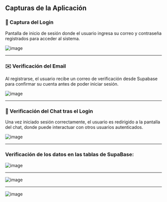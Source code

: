 ## Capturas de la Aplicación

### 📲 Captura del Login
Pantalla de inicio de sesión donde el usuario ingresa su correo y contraseña registrados para acceder al sistema.

![image](https://github.com/user-attachments/assets/6a5e3635-e541-4b0d-8205-19f87c5d5863)


---

### ✉️ Verificación del Email
Al registrarse, el usuario recibe un correo de verificación desde Supabase para confirmar su cuenta antes de poder iniciar sesión.

![image](https://github.com/user-attachments/assets/ba717037-ee9e-472a-bf0e-98eea99cab9d)


---

### 💬 Verificación del Chat tras el Login
Una vez iniciado sesión correctamente, el usuario es redirigido a la pantalla del chat, donde puede interactuar con otros usuarios autenticados.


![image](https://github.com/user-attachments/assets/28d30ca4-3453-4301-b0d8-b15dbb60caa0)

---

### Verificación de los datos en las tablas de SupaBase: 
![image](https://github.com/user-attachments/assets/801c4c82-0e99-44b3-aba3-b444372c58df)

--- 
![image](https://github.com/user-attachments/assets/4da00dc6-65d4-456e-86c4-3cc9256c9397)

---
![image](https://github.com/user-attachments/assets/3eeaa269-0e60-4c3b-8ab7-70dce7cc410f)

